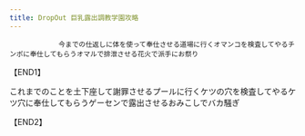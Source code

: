 ```yaml
---
title: DropOut 巨乳露出調教学園攻略
---
```


                今までの仕返しに体を使って奉仕させる道場に行くオマンコを検査してやるチンポに奉仕してもらうオマルで排泄させる花火で派手にお祭り

【END1】

これまでのことを土下座して謝罪させるプールに行くケツの穴を検査してやるケツ穴に奉仕してもらうゲーセンで露出させるおみこしでバカ騒ぎ

【END2】
              
